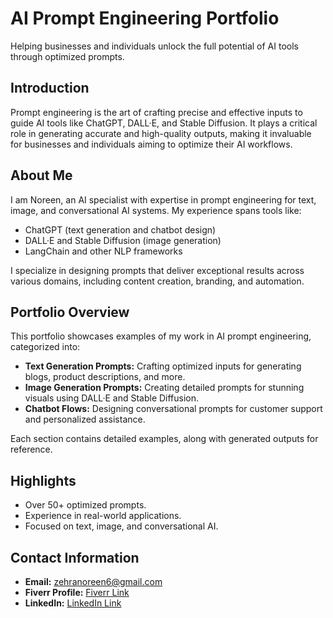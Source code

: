 # AI Prompt Engineering Portfolio
Helping businesses and individuals unlock the full potential of AI tools through optimized prompts.

## Introduction
Prompt engineering is the art of crafting precise and effective inputs to guide AI tools like ChatGPT, DALL·E, and Stable Diffusion. It plays a critical role in generating accurate and high-quality outputs, making it invaluable for businesses and individuals aiming to optimize their AI workflows.

## About Me
I am Noreen, an AI specialist with expertise in prompt engineering for text, image, and conversational AI systems. My experience spans tools like:
- ChatGPT (text generation and chatbot design)
- DALL·E and Stable Diffusion (image generation)
- LangChain and other NLP frameworks

I specialize in designing prompts that deliver exceptional results across various domains, including content creation, branding, and automation.

## Portfolio Overview
This portfolio showcases examples of my work in AI prompt engineering, categorized into:
- **Text Generation Prompts:** Crafting optimized inputs for generating blogs, product descriptions, and more.
- **Image Generation Prompts:** Creating detailed prompts for stunning visuals using DALL·E and Stable Diffusion.
- **Chatbot Flows:** Designing conversational prompts for customer support and personalized assistance.

Each section contains detailed examples, along with generated outputs for reference.



## Highlights
- Over 50+ optimized prompts.
- Experience in real-world applications.
- Focused on text, image, and conversational AI.


## Contact Information
- **Email:** [zehranoreen6@gmail.com](mailto:zehranoreen6@gmail.com)  
- **Fiverr Profile:** [Fiverr Link](https://www.fiverr.com/noreen_zehra/buying?source=avatar_menu_profile)  
- **LinkedIn:** [LinkedIn Link](https://www.linkedin.com/in/noreen-zehra-a927a923a/)  
